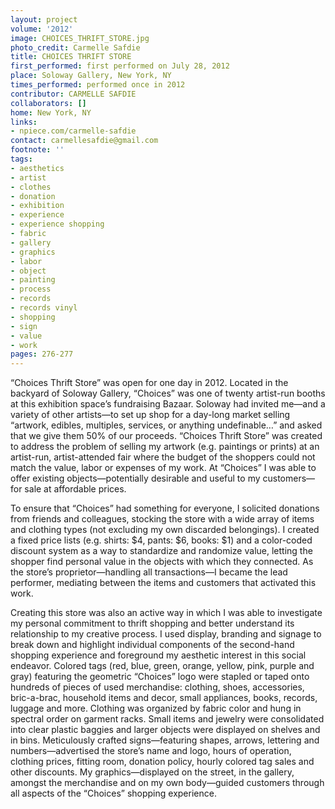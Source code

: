 ```yaml
---
layout: project
volume: '2012'
image: CHOICES_THRIFT_STORE.jpg
photo_credit: Carmelle Safdie
title: CHOICES THRIFT STORE
first_performed: first performed on July 28, 2012
place: Soloway Gallery, New York, NY
times_performed: performed once in 2012
contributor: CARMELLE SAFDIE
collaborators: []
home: New York, NY
links:
- npiece.com/carmelle-safdie
contact: carmellesafdie@gmail.com
footnote: ''
tags:
- aesthetics
- artist
- clothes
- donation
- exhibition
- experience
- experience shopping
- fabric
- gallery
- graphics
- labor
- object
- painting
- process
- records
- records vinyl
- shopping
- sign
- value
- work
pages: 276-277
---
```


“Choices Thrift Store” was open for one day in 2012. Located in the backyard of Soloway Gallery, “Choices” was one of twenty artist-run booths at this exhibition space’s fundraising Bazaar. Soloway had invited me—and a variety of other artists—to set up shop for a day-long market selling “artwork, edibles, multiples, services, or anything undefinable…” and asked that we give them 50% of our proceeds. “Choices Thrift Store” was created to address the problem of selling my artwork (e.g. paintings or prints) at an artist-run, artist-attended fair where the budget of the shoppers could not match the value, labor or expenses of my work. At “Choices” I was able to offer existing objects—potentially desirable and useful to my customers—for sale at affordable prices.

To ensure that “Choices” had something for everyone, I solicited donations from friends and colleagues, stocking the store with a wide array of items and clothing types (not excluding my own discarded belongings). I created a fixed price lists (e.g. shirts: $4, pants: $6, books: $1) and a color-coded discount system as a way to standardize and randomize value, letting the shopper find personal value in the objects with which they connected. As the store’s proprietor—handling all transactions—I became the lead performer, mediating between the items and customers that activated this work.

Creating this store was also an active way in which I was able to investigate my personal commitment to thrift shopping and better understand its relationship to my creative process. I used display, branding and signage to break down and highlight individual components of the second-hand shopping experience and foreground my aesthetic interest in this social endeavor. Colored tags (red, blue, green, orange, yellow, pink, purple and gray) featuring the geometric “Choices” logo were stapled or taped onto hundreds of pieces of used merchandise: clothing, shoes, accessories, bric-a-brac, household items and decor, small appliances, books, records, luggage and more. Clothing was organized by fabric color and hung in spectral order on garment racks. Small items and jewelry were consolidated into clear plastic baggies and larger objects were displayed on shelves and in bins. Meticulously crafted signs—featuring shapes, arrows, lettering and numbers—advertised the store’s name and logo, hours of operation, clothing prices, fitting room, donation policy, hourly colored tag sales and other discounts. My graphics—displayed on the street, in the gallery, amongst the merchandise and on my own body—guided customers through all aspects of the “Choices” shopping experience.
